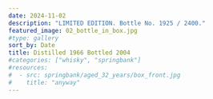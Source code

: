 ```yaml
---
date: 2024-11-02
description: "LIMITED EDITION. Bottle No. 1925 / 2400."
featured_image: 02_bottle_in_box.jpg
#type: gallery
sort_by: Date
title: Distilled 1966 Bottled 2004
#categories: ["whisky", "springbank"]
#resources:
#  - src: springbank/aged_32_years/box_front.jpg
#    title: "anyway"
---
```


